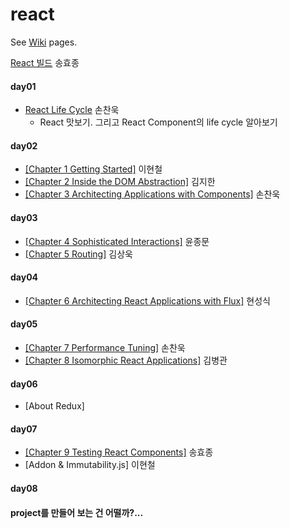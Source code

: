 # react

See [Wiki](https://github.com/studye/react/wiki) pages.

[React 빌드](https://github.com/studye/react/wiki/React-%EB%B9%8C%EB%93%9C%ED%95%98%EA%B8%B0) 송효종

#### day01 
* [React Life Cycle](https://github.com/studye/react/wiki/React-Life-Cycle) 손찬욱  
  * React 맛보기. 그리고 React Component의 life cycle 알아보기

#### day02 
* [[Chapter 1 Getting Started]](https://github.com/studye/react/wiki/%5BChapter-1-Getting-Started%5D) 이현철
* [[Chapter 2 Inside the DOM Abstraction]](https://github.com/studye/react/wiki/%5BChapter-2-Inside-the-DOM-Abstraction%5D) 김지한
* [[Chapter 3 Architecting Applications with Components]](https://github.com/studye/react/wiki/%5BChapter-3-Architecting-Applications-with-Components%5D) 손찬욱

#### day03 
* [[Chapter 4 Sophisticated Interactions]](https://github.com/studye/react/wiki/%5BChapter-4-Sophisticated-Interactions%5D) 윤종문
* [[Chapter 5 Routing]](https://github.com/studye/react/wiki/%5BChapter-5-Routing%5D) 김상욱

#### day04 
* [[Chapter 6 Architecting React Applications with Flux]](https://github.com/studye/react/wiki/%5BChapter-6-Architecting-React-Applications-with-Flux%5D) 현성식

#### day05 
* [[Chapter 7 Performance Tuning]](https://github.com/studye/react/wiki/%5BChapter-7-Performance-Tunning%5D) 손찬욱
* [[Chapter 8 Isomorphic React Applications]](https://github.com/studye/react/wiki/Chapter-08-Isomorphic-React-Applications)  김병관

#### day06
* [About Redux]

#### day07 
* [[Chapter 9 Testing React Components]](https://github.com/studye/react/wiki/%5BChapter-9-Testing-React-Components%5D) 송효종
* [Addon & Immutability.js] 이현철
 
#### day08


#### project를 만들어 보는 건 어떨까?...
